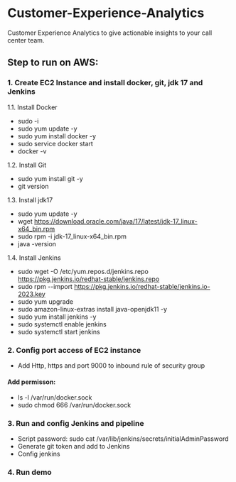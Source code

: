 # Customer-Experience-Analytics
Customer Experience Analytics to give actionable insights to your call center team.

## Step to run on AWS:
### 1. Create EC2 Instance and install docker, git, jdk 17 and Jenkins

1.1. Install Docker
- sudo -i
- sudo yum update -y
- sudo yum install docker -y
- sudo service docker start
- docker -v

1.2. Install Git
- sudo yum install git -y
- git version


1.3. Install jdk17
- sudo yum update -y
- wget https://download.oracle.com/java/17/latest/jdk-17_linux-x64_bin.rpm
- sudo rpm -i jdk-17_linux-x64_bin.rpm
- java -version

1.4. Install Jenkins
- sudo wget -O /etc/yum.repos.d/jenkins.repo https://pkg.jenkins.io/redhat-stable/jenkins.repo
- sudo rpm --import https://pkg.jenkins.io/redhat-stable/jenkins.io-2023.key
- sudo yum upgrade
- sudo amazon-linux-extras install java-openjdk11 -y
- sudo yum install jenkins -y
- sudo systemctl enable jenkins
- sudo systemctl start jenkins

### 2. Config port access of EC2 instance
- Add Http, https and port 9000 to inbound rule of security group
#### Add permisson:
- ls -l /var/run/docker.sock
- sudo chmod 666 /var/run/docker.sock

### 3. Run and config Jenkins and pipeline
- Script password: sudo cat /var/lib/jenkins/secrets/initialAdminPassword
- Generate git token and add to Jenkins
- Config jenkins

### 4. Run demo 
